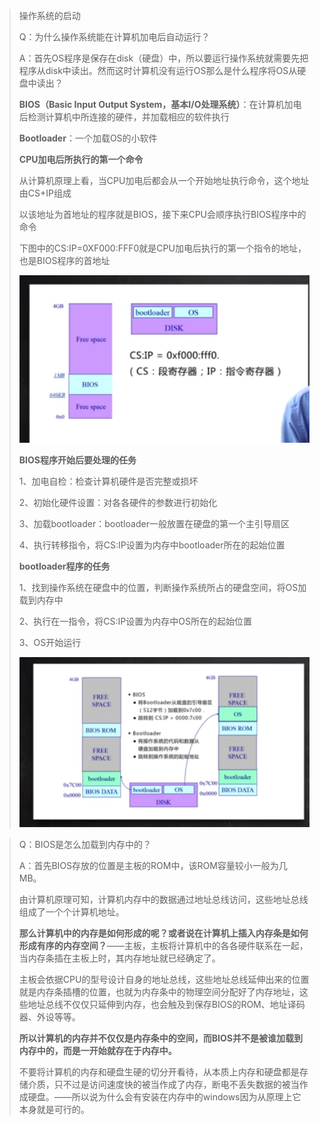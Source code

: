 > 操作系统的启动
>
> Q：为什么操作系统能在计算机加电后自动运行？
>
> A：首先OS程序是保存在disk（硬盘）中，所以要运行操作系统就需要先把程序从disk中读出。然而这时计算机没有运行OS那么是什么程序将OS从硬盘中读出？
>
> **BIOS（Basic Input Output System，基本I/O处理系统）**：在计算机加电后检测计算机中所连接的硬件，并加载相应的软件执行
>
> **Bootloader**：一个加载OS的小软件
>
> **CPU加电后所执行的第一个命令**
>
> 从计算机原理上看，当CPU加电后都会从一个开始地址执行命令，这个地址由CS+IP组成
>
> 以该地址为首地址的程序就是BIOS，接下来CPU会顺序执行BIOS程序中的命令
>
> 下图中的CS:IP=0XF000:FFF0就是CPU加电后执行的第一个指令的地址，也是BIOS程序的首地址
>
> ![image-20210202125651515](image\image-20210202125651515.png)
>
> **BIOS程序开始后要处理的任务**
>
> 1、加电自检：检查计算机硬件是否完整或损坏
>
> 2、初始化硬件设置：对各各硬件的参数进行初始化
>
> 3、加载bootloader：bootloader一般放置在硬盘的第一个主引导扇区
>
> 4、执行转移指令，将CS:IP设置为内存中bootloader所在的起始位置
>
> **bootloader程序的任务**
>
> 1、找到操作系统在硬盘中的位置，判断操作系统所占的硬盘空间，将OS加载到内存中
>
> 2、执行在一指令，将CS:IP设置为内存中OS所在的起始位置
>
> 3、OS开始运行
>
> ![image-20210202125418169](image\image-20210202125418169.png)

> Q：BIOS是怎么加载到内存中的？
>
> A：首先BIOS存放的位置是主板的ROM中，该ROM容量较小一般为几MB。
>
> 由计算机原理可知，计算机内存中的数据通过地址总线访问，这些地址总线组成了一个个计算机地址。
>
> **那么计算机中的内存是如何形成的呢？或者说在计算机上插入内存条是如何形成有序的内存空间？**——主板，主板将计算机中的各各硬件联系在一起，当内存条插在主板上时，其内存地址就已经确定了。
>
> 主板会依据CPU的型号设计自身的地址总线，这些地址总线延伸出来的位置就是内存条插槽的位置，也就为内存条中的物理空间分配好了内存地址，这些地址总线不仅仅只延伸到内存，也会触及到保存BIOS的ROM、地址译码器、外设等等。
>
> **所以计算机的内存并不仅仅是内存条中的空间，而BIOS并不是被谁加载到内存中的，而是一开始就存在于内存中。**
>
> 不要将计算机的内存和硬盘生硬的切分开看待，从本质上内存和硬盘都是存储介质，只不过是访问速度快的被当作成了内存，断电不丢失数据的被当作成硬盘。——所以说为什么会有安装在内存中的windows因为从原理上它本身就是可行的。